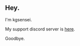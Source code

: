## Hey.

I'm kgsensei.

My support discord server is [here](https://discord.gg/U5A3QWXZKZ).

Goodbye.
